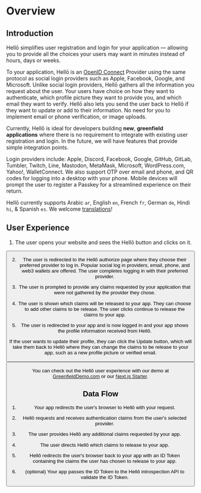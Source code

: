 # Overview


## Introduction

Hellō simplifies user registration and login for your application — allowing you to provide all the choices your users may want in minutes instead of hours, days or weeks.

To your application, Hellō is an [OpenID Connect](https://openid.net/specs/openid-connect-core-1_0.html) Provider using the same protocol as social login providers such as Apple, Facebook, Google, and Microsoft. Unlike social login providers, Hellō gathers all the information you request about the user. Your users have choice on how they want to authenticate, which profile picture they want to provide you, and which email they want to verify. Hellō also lets you send the user back to Hellō if they want to update or add to their information. No need for you to implement email or phone verification, or image uploads.

Currently, Hellō is ideal for developers building **new**, **greenfield applications** where there is no requirement to integrate with existing user registration and login. In the future, we will have features that provide simple integration points.

Login providers include: Apple, Discord, Facebook, Google, GitHub, GitLab, Tumbler, Twitch, Line, Mastodon, MetaMask, Microsoft, WordPress.com, Yahoo!, WalletConnect. We also support OTP over email and phone, and QR codes for logging into a desktop with your phone. Mobile devices will prompt the user to register a Passkey for a streamlined experience on their return. 

Hellō currently supports Arabic `ar`, English `en`, French `fr`, German `de`, Hindi `hi`, & Spanish `es`. We welcome [translations](https://github.com/hellocoop/wallet-i18n)!


## User Experience

1. The user opens your website and sees the Hellō button and clicks on it.

<button class="hello-btn hello-btn-black-and-static"/>

2. The user is redirected to the Hellō authorize page where they choose their preferred provider to log in. Popular social log in providers, email, phone, and web3 wallets are offered. The user completes logging in with their preferred provider.

3. The user is prompted to provide any claims requested by your application that were not gathered by the provider they chose.

4. The user is shown which claims will be released to your app. They can choose to add other claims to be release. The user clicks continue to release the claims to your app.

5. The user is redirected to your app and is now logged in and your app shows the profile information received from Hellō.

If the user wants to update their profile, they can click the Update button, which will take them back to Hellō where they can change the claims to be release to your app, such as a new profile picture or verified email.

<button class="hello-btn hello-btn-white-and-static" data-label="ō&nbsp;&nbsp;&nbsp;Update Email with Hellō"/>


You can check out the Hellō user experience with our demo at [GreenfieldDemo.com](https://greenfielddemo.com) or our [Next.js Starter](https://hello-nextjs-starter.vercel.app/).


## Data Flow

1. Your app redirects the user's browser to Hellō with your request.

2. Hellō requests and receives authentication claims from the user's selected provider.

3. The user provides Hellō any additional claims requested by your app.

4. The user directs Hellō which claims to release to your app.

5. Hellō redirects the user's browser back to your app with an ID Token containing the claims the user has chosen to release to your app.

6. (optional) Your app passes the ID Token to the Hellō introspection API to validate the ID Token.

